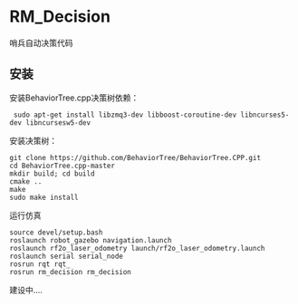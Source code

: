 # RM_Decision
哨兵自动决策代码

## 安装
安装BehaviorTree.cpp决策树依赖：

```
 sudo apt-get install libzmq3-dev libboost-coroutine-dev libncurses5-dev libncursesw5-dev
```
安装决策树：
```
git clone https://github.com/BehaviorTree/BehaviorTree.CPP.git
cd BehaviorTree.cpp-master 
mkdir build; cd build
cmake ..
make
sudo make install
```
运行仿真
```
source devel/setup.bash
roslaunch robot_gazebo navigation.launch
roslaunch rf2o_laser_odometry launch/rf2o_laser_odometry.launch
roslaunch serial serial_node
rosrun rqt rqt_
rosrun rm_decision rm_decision
```

建设中....